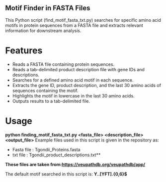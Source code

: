 ## Motif Finder in FASTA Files

This Python script (find_motif_fasta_txt.py) searches for specific amino acid motifs in protein sequences from a FASTA file and extracts relevant information for downstream analysis.

# Features

- Reads a FASTA file containing protein sequences.
- Reads a tab-delimited product description file with gene IDs and descriptions.
- Searches for a defined amino acid motif in each sequence.
- Extracts the gene ID, product description, and the last 30 amino acids of sequences containing the motif.
- Highlights the motif in lowercase in the last 30 amino acids.
- Outputs results to a tab-delimited file.

# Usage 
**python finding_motif_fasta_txt.py <fasta_file> <description_file> <output_file>**
Example files used in this script is given in the repository as:
 - Fasta file : Tgondii_Proteins.fasta
 - txt file : Tgondii_product_descriptions.txt**

**These files are taken from:https://veupathdb.org/veupathdb/app/**

The default motif searched in this script is:
**Y..[YFT].{0,6}$**
